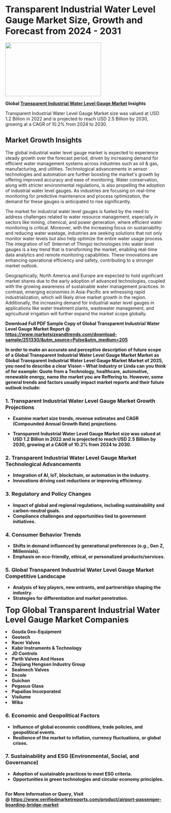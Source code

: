 <H1>Transparent Industrial Water Level Gauge Market Size, Growth and Forecast from 2024 - 2031</H1><img class="aligncenter size-medium wp-image-584254" src="https://thirdeyenews.in/wp-content/uploads/2024/09/Global-Market-Research-300x168.jpeg" alt="" width="300" height="168" /><p><strong>Global&nbsp;<a href="https://www.marketsizeandtrends.com/download-sample/251330/&amp;utm_source=Pulse&amp;utm_medium=205">Transparent Industrial Water Level Gauge Market</a> Insights</strong></p><p>Transparent Industrial Water Level Gauge Market size was valued at USD 1.2 Billion in 2022 and is projected to reach USD 2.5 Billion by 2030, growing at a CAGR of 10.2% from 2024 to 2030.</p><p><h2>Market Growth Insights</h2> <p>The global industrial water level gauge market is expected to experience steady growth over the forecast period, driven by increasing demand for efficient water management systems across industries such as oil & gas, manufacturing, and utilities. Technological advancements in sensor technologies and automation are further boosting the market's growth by offering improved accuracy and ease of monitoring. Water conservation, along with stricter environmental regulations, is also propelling the adoption of industrial water level gauges. As industries are focusing on real-time monitoring for predictive maintenance and process optimization, the demand for these gauges is anticipated to rise significantly.</p> <p><strong></strong></p> <p>The market for industrial water level gauges is fueled by the need to address challenges related to water resource management, especially in sectors like mining, chemical, and power generation, where efficient water monitoring is critical. Moreover, with the increasing focus on sustainability and reducing water wastage, industries are seeking solutions that not only monitor water levels but also help optimize the entire water usage process. The integration of IoT (Internet of Things) technologies into water level gauges is a key trend that is transforming the market, enabling real-time data analytics and remote monitoring capabilities. These innovations are enhancing operational efficiency and safety, contributing to a stronger market outlook.</p> <p>Geographically, North America and Europe are expected to hold significant market shares due to the early adoption of advanced technologies, coupled with the growing awareness of sustainable water management practices. In contrast, emerging economies in Asia-Pacific are witnessing rapid industrialization, which will likely drive market growth in the region. Additionally, the increasing demand for industrial water level gauges in applications like water treatment plants, wastewater management, and agricultural irrigation will further expand the market scope globally.</p> <p><strong></p><p><span class=""><strong>Download Full PDF Sample Copy of Global Transparent Industrial Water Level Gauge Market Report</strong> @ <a href="https://www.marketsizeandtrends.com/download-sample/251330/&amp;utm_source=Pulse&amp;utm_medium=205" target="_blank">https://www.marketsizeandtrends.com/download-sample/251330/&amp;utm_source=Pulse&amp;utm_medium=205</a></span></p><p>In order to make an accurate and perceptive description of future scope of a Global&nbsp;Transparent Industrial Water Level Gauge Market Market as Global&nbsp;Transparent Industrial Water Level Gauge Market Market of 2025, you need to describe a clear Vision &ndash; What Industry or Linda can you think of for example: Quote from a Technology, healthcare, automotive, renewable energy, name the market you are Reffering to. However, some general trends and factors usually impact market reports and their future outlook include:</p><h3>1.&nbsp;<strong>Transparent Industrial Water Level Gauge Market Growth Projections</strong></h3><ul><li>Examine market size trends, revenue estimates and CAGR (Compounded Annual Growth Rate) projections.</li><li><p>Transparent Industrial Water Level Gauge Market size was valued at USD 1.2 Billion in 2022 and is projected to reach USD 2.5 Billion by 2030, growing at a CAGR of 10.2% from 2024 to 2030.</p></li></ul><h3>2.&nbsp;<strong>Transparent Industrial Water Level Gauge Market Technological Advancements</strong></h3><ul><li>Integration of AI, IoT, blockchain, or automation in the industry.</li><li>Innovations driving cost reductions or improving efficiency.</li></ul><h3>3.&nbsp;<strong>Regulatory and Policy Changes</strong></h3><ul><li>Impact of global and regional regulations, including sustainability and carbon-neutral goals.</li><li>Compliance challenges and opportunities tied to government initiatives.</li></ul><h3>4.&nbsp;<strong>Consumer Behavior Trends</strong></h3><ul><li>Shifts in demand influenced by generational preferences (e.g., Gen Z, Millennials).</li><li>Emphasis on eco-friendly, ethical, or personalized products/services.</li></ul><h3>5.&nbsp;<strong>Global Transparent Industrial Water Level Gauge Market Competitive Landscape</strong></h3><ul><li>Analysis of key players, new entrants, and partnerships shaping the industry.</li><li>Strategies for differentiation and market penetration.</li></ul><p data-pm-slice="1 1 []"><span style="color: inherit; font-family: inherit; font-size: 25px;">Top Global Transparent Industrial Water Level Gauge Market Companies</span></p><div class="" data-test-id=""><p><li>Gouda Geo-Equipment</li><li> Geotech</li><li> Racer Valves</li><li> Kabir Instruments & Technology</li><li> JD Controls</li><li> Parth Valves And Hoses</li><li> Zhejiang Hengsen Industry Group</li><li> Sealmech Valves</li><li> Encole</li><li> Guichon</li><li> Pegasus Glass</li><li> Papailias Incorporated</li><li> Visilume</li><li> Wika</li></p></div><h3>6.&nbsp;<strong>Economic and Geopolitical Factors</strong></h3><ul><li>Influence of global economic conditions, trade policies, and geopolitical events.</li><li>Resilience of the market to inflation, currency fluctuations, or global crises.</li></ul><h3>7.&nbsp;<strong>Sustainability and ESG (Environmental, Social, and Governance)</strong></h3><ul><li>Adoption of sustainable practices to meet ESG criteria.</li><li>Opportunities in green technologies and circular economy principles.</li></ul><h2><strong style="font-size: 14px;">For More Information or Query, Visit @&nbsp;</strong><a style="background-color: #ffffff; font-size: 14px;" href="https://www.marketsizeandtrends.com/report/transparent-industrial-water-level-gauge-market/" target="_blank">https://www.verifiedmarketreports.com/product/airport-passenger-boarding-bridge-market</a></h2>
